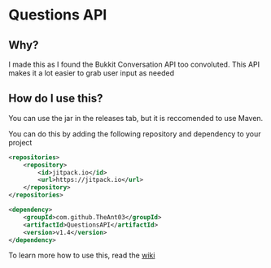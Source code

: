 <h1>Questions API</h1>


<h2>Why?</h2>
<article>I made this as I found the Bukkit Conversation API too convoluted. This API makes it a lot easier to grab user input as needed</article>


<h2>How do I use this?</h2>
<p>You can use the jar in the releases tab, but it is reccomended to use Maven.</p>
<p>You can do this by adding the following repository and dependency to your project</p>

```xml
<repositories>
    <repository>
        <id>jitpack.io</id>
        <url>https://jitpack.io</url>
    </repository>
</repositories>
```

```xml
<dependency>
    <groupId>com.github.TheAnt03</groupId>
    <artifactId>QuestionsAPI</artifactId>
    <version>v1.4</version>
</dependency>
```

<p>To learn more how to use this, read the <a href="https://github.com/TheAnt03/QuestionsAPI/wiki">wiki</a></p>
